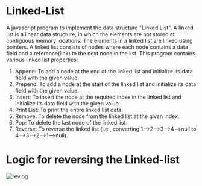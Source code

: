 # Linked-List
A javascript program to implement the data structure "Linked List". A linked list is a linear data structure, in which the elements are not stored at contiguous memory locations. The elements in a linked list are linked using pointers. A linked list consists of nodes where each node contains a data field and a reference(link) to the next node in the list. 
This program contains various linked list properties:
1. Append: To add a node at the end of the linked list and initialize its data field with the given value.
2. Prepend: To add a node at the start of the linked list and initialize its data field with the given value.
3. Insert: To insert the node at the required index in the linked list and initialize its data field with the given value.
4. Print List: To print the entire linked list data.
5. Remove: To delete the node from the linked list at the given index.
6. Pop: To delete the last node of the linked list.
7. Reverse: To reverse the linked list (i.e., converting 1-->2-->3-->4-->null to 4-->3-->2-->1-->null).

# Logic for reversing the Linked-list
![revlog](https://user-images.githubusercontent.com/43957190/66860474-e4959d80-efaa-11e9-95ea-66d53662b7a2.jpg)
